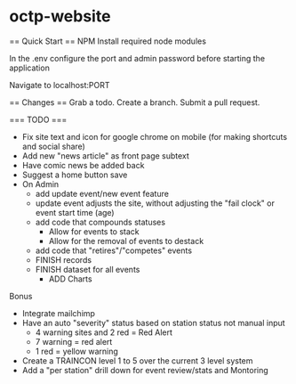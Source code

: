# octp-website

== Quick Start ==
NPM Install required node modules 

In the .env configure the port and admin password before starting the application

Navigate to localhost:PORT

== Changes ==
Grab a todo. Create a branch. Submit a pull request.

=== TODO ===
- Fix site text and icon for google chrome on mobile (for making shortcuts and social share)
- Add new "news article" as front page subtext
- Have comic news be added back
- Suggest a home button save
- On Admin
  - add update event/new event feature
  - update event adjusts the site, without adjusting the "fail clock" or event start time (age)
  - add code that compounds statuses
    - Allow for events to stack
    - Allow for the removal of events to destack
  - add code that "retires"/"competes" events
  - FINISH records
  - FINISH dataset for all events
    - ADD Charts
  
Bonus
- Integrate mailchimp
- Have an auto "severity" status based on station status not manual input
  - 4 warning sites and 2 red = Red Alert
  - 7 warning = red alert
  - 1 red = yellow warning
- Create a TRAINCON level 1 to 5 over the current 3 level system
- Add a "per station" drill down for event review/stats and Montoring
